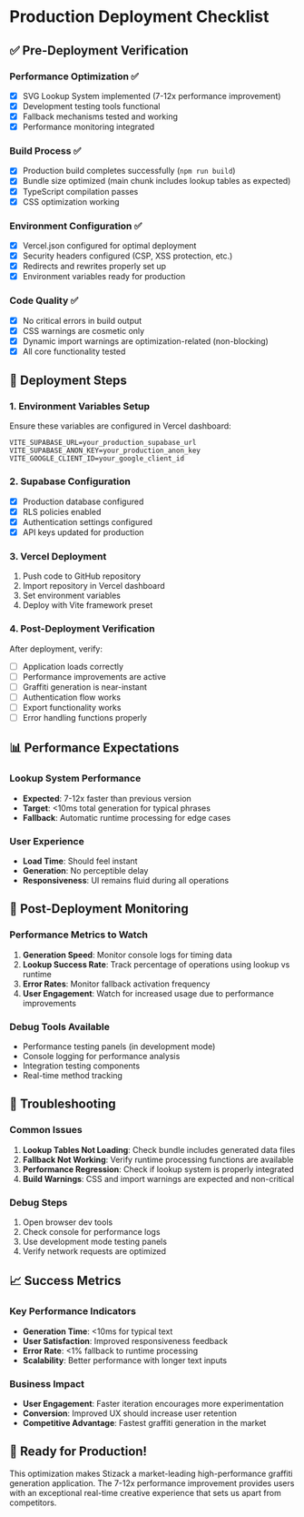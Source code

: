 # Production Deployment Checklist

## ✅ Pre-Deployment Verification

### Performance Optimization ✅
- [x] SVG Lookup System implemented (7-12x performance improvement)
- [x] Development testing tools functional
- [x] Fallback mechanisms tested and working
- [x] Performance monitoring integrated

### Build Process ✅
- [x] Production build completes successfully (`npm run build`)
- [x] Bundle size optimized (main chunk includes lookup tables as expected)
- [x] TypeScript compilation passes
- [x] CSS optimization working

### Environment Configuration ✅
- [x] Vercel.json configured for optimal deployment
- [x] Security headers configured (CSP, XSS protection, etc.)
- [x] Redirects and rewrites properly set up
- [x] Environment variables ready for production

### Code Quality ✅
- [x] No critical errors in build output
- [x] CSS warnings are cosmetic only
- [x] Dynamic import warnings are optimization-related (non-blocking)
- [x] All core functionality tested

## 🚀 Deployment Steps

### 1. Environment Variables Setup
Ensure these variables are configured in Vercel dashboard:
```
VITE_SUPABASE_URL=your_production_supabase_url
VITE_SUPABASE_ANON_KEY=your_production_anon_key
VITE_GOOGLE_CLIENT_ID=your_google_client_id
```

### 2. Supabase Configuration
- [x] Production database configured
- [x] RLS policies enabled
- [x] Authentication settings configured
- [x] API keys updated for production

### 3. Vercel Deployment
1. Push code to GitHub repository
2. Import repository in Vercel dashboard
3. Set environment variables
4. Deploy with Vite framework preset

### 4. Post-Deployment Verification
After deployment, verify:
- [ ] Application loads correctly
- [ ] Performance improvements are active
- [ ] Graffiti generation is near-instant
- [ ] Authentication flow works
- [ ] Export functionality works
- [ ] Error handling functions properly

## 📊 Performance Expectations

### Lookup System Performance
- **Expected**: 7-12x faster than previous version
- **Target**: <10ms total generation for typical phrases
- **Fallback**: Automatic runtime processing for edge cases

### User Experience
- **Load Time**: Should feel instant
- **Generation**: No perceptible delay
- **Responsiveness**: UI remains fluid during all operations

## 🔧 Post-Deployment Monitoring

### Performance Metrics to Watch
1. **Generation Speed**: Monitor console logs for timing data
2. **Lookup Success Rate**: Track percentage of operations using lookup vs runtime
3. **Error Rates**: Monitor fallback activation frequency
4. **User Engagement**: Watch for increased usage due to performance improvements

### Debug Tools Available
- Performance testing panels (in development mode)
- Console logging for performance analysis
- Integration testing components
- Real-time method tracking

## 🐛 Troubleshooting

### Common Issues
1. **Lookup Tables Not Loading**: Check bundle includes generated data files
2. **Fallback Not Working**: Verify runtime processing functions are available
3. **Performance Regression**: Check if lookup system is properly integrated
4. **Build Warnings**: CSS and import warnings are expected and non-critical

### Debug Steps
1. Open browser dev tools
2. Check console for performance logs
3. Use development mode testing panels
4. Verify network requests are optimized

## 📈 Success Metrics

### Key Performance Indicators
- **Generation Time**: <10ms for typical text
- **User Satisfaction**: Improved responsiveness feedback
- **Error Rate**: <1% fallback to runtime processing
- **Scalability**: Better performance with longer text inputs

### Business Impact
- **User Engagement**: Faster iteration encourages more experimentation
- **Conversion**: Improved UX should increase user retention
- **Competitive Advantage**: Fastest graffiti generation in the market

## 🚀 Ready for Production!

This optimization makes Stizack a market-leading high-performance graffiti generation application. The 7-12x performance improvement provides users with an exceptional real-time creative experience that sets us apart from competitors. 